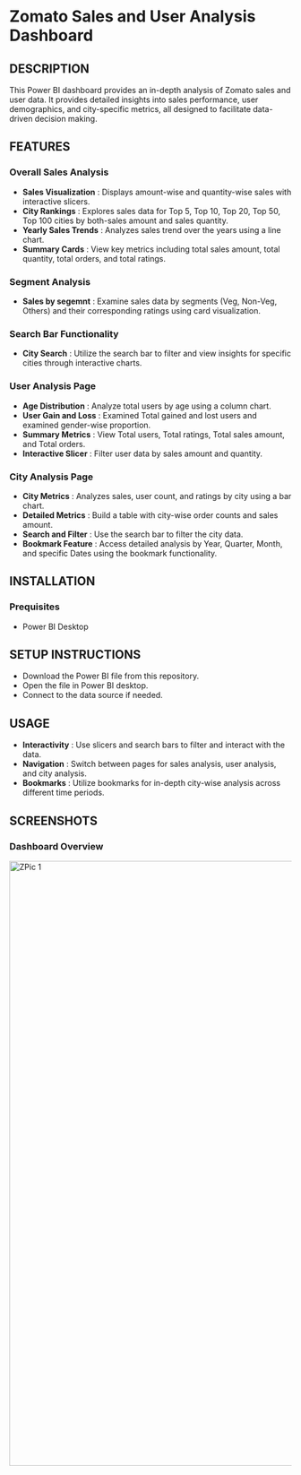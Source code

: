# Zomato Sales and User Analysis Dashboard

## DESCRIPTION
This Power BI dashboard provides an in-depth analysis of Zomato sales and user data. It provides detailed insights into sales performance, user demographics, and city-specific metrics, all designed to facilitate data-driven decision making.

## FEATURES
### Overall Sales Analysis
* **Sales Visualization** : Displays amount-wise and quantity-wise sales with interactive slicers.
* **City Rankings** : Explores sales data for Top 5, Top 10, Top 20, Top 50, Top 100 cities by both-sales amount and sales quantity.
* **Yearly Sales Trends** : Analyzes sales trend over the years using a line chart.
* **Summary Cards** : View key metrics including total sales amount, total quantity, total orders, and total ratings.

### Segment Analysis
* **Sales by segemnt** : Examine sales data by segments (Veg, Non-Veg, Others) and their corresponding ratings using card visualization.

### Search Bar Functionality
* **City Search** : Utilize the search bar to filter and view insights for specific cities through interactive charts.

### User Analysis Page
* **Age Distribution** : Analyze total users by age using a column chart.
* **User Gain and Loss** : Examined Total gained and lost users and examined gender-wise proportion.
* **Summary Metrics** : View Total users, Total ratings, Total sales amount, and Total orders.
* **Interactive Slicer** : Filter user data by sales amount and quantity.

### City Analysis Page
* **City Metrics** : Analyzes sales, user count, and ratings by city using a bar chart.
* **Detailed Metrics** : Build a table with city-wise order counts and sales amount.
* **Search and Filter** : Use the search bar to filter the city data.
* **Bookmark Feature** : Access detailed analysis by Year, Quarter, Month, and specific Dates using the bookmark functionality.

## INSTALLATION
### Prequisites
* Power BI Desktop

## SETUP INSTRUCTIONS
* Download the Power BI file from this repository.
* Open the file in Power BI desktop.
* Connect to the data source if needed.

## USAGE
* **Interactivity** : Use slicers and search bars to filter and interact with the data.
* **Navigation** : Switch between pages for sales analysis, user analysis, and city analysis.
* **Bookmarks** : Utilize bookmarks for in-depth city-wise analysis across different time periods.

## SCREENSHOTS
### Dashboard Overview

<img width="1080" alt="ZPic 1" src="https://github.com/user-attachments/assets/12379437-034d-4bba-8d1c-1e2c76f19698">

